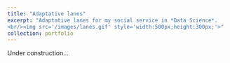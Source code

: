 ```yaml
---
title: "Adaptative lanes"
excerpt: "Adaptative lanes for my social service in *Data Science*.
<br/><img src='/images/lanes.gif' style='width:500px;height:300px;'>"
collection: portfolio
---
```


Under construction...
